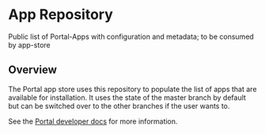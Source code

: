# App Repository

Public list of Portal-Apps with configuration and metadata; to be consumed by app-store

## Overview

The Portal app store uses this repository to populate the list of apps that are available for installation.
It uses the state of the master branch by default but can be switched over to the other branches if the user wants to.

See the [Portal developer docs](https://docs.getportal.org/) for more information.